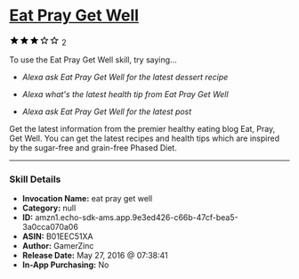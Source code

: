 # [Eat Pray Get Well](http://alexa.amazon.com/#skills/amzn1.echo-sdk-ams.app.9e3ed426-c66b-47cf-bea5-3a0cca070a06)
![3 stars](../../images/ic_star_black_18dp_1x.png)![3 stars](../../images/ic_star_black_18dp_1x.png)![3 stars](../../images/ic_star_black_18dp_1x.png)![3 stars](../../images/ic_star_border_black_18dp_1x.png)![3 stars](../../images/ic_star_border_black_18dp_1x.png) 2

To use the Eat Pray Get Well skill, try saying...

* *Alexa ask Eat Pray Get Well for the latest dessert recipe*

* *Alexa what's the latest health tip from Eat Pray Get Well*

* *Alexa ask Eat Pray Get Well for the latest post*

Get the latest information from the premier healthy eating blog Eat, Pray, Get Well.  You can get the latest recipes and health tips which are inspired by the sugar-free and grain-free Phased Diet.

***

### Skill Details

* **Invocation Name:** eat pray get well
* **Category:** null
* **ID:** amzn1.echo-sdk-ams.app.9e3ed426-c66b-47cf-bea5-3a0cca070a06
* **ASIN:** B01EEC51XA
* **Author:** GamerZinc
* **Release Date:** May 27, 2016 @ 07:38:41
* **In-App Purchasing:** No
